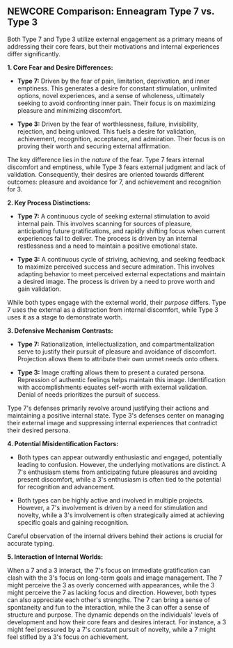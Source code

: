 ## NEWCORE Comparison: Enneagram Type 7 vs. Type 3

Both Type 7 and Type 3 utilize external engagement as a primary means of addressing their core fears, but their motivations and internal experiences differ significantly.

**1. Core Fear and Desire Differences:**

* **Type 7:**  Driven by the fear of pain, limitation, deprivation, and inner emptiness. This generates a desire for constant stimulation, unlimited options, novel experiences, and a sense of wholeness, ultimately seeking to avoid confronting inner pain.  Their focus is on maximizing pleasure and minimizing discomfort.

* **Type 3:** Driven by the fear of worthlessness, failure, invisibility, rejection, and being unloved. This fuels a desire for validation, achievement, recognition, acceptance, and admiration. Their focus is on proving their worth and securing external affirmation.

The key difference lies in the *nature* of the fear.  Type 7 fears internal discomfort and emptiness, while Type 3 fears external judgment and lack of validation.  Consequently, their desires are oriented towards different outcomes: pleasure and avoidance for 7, and achievement and recognition for 3.

**2. Key Process Distinctions:**

* **Type 7:** A continuous cycle of seeking external stimulation to avoid internal pain.  This involves scanning for sources of pleasure, anticipating future gratifications, and rapidly shifting focus when current experiences fail to deliver.  The process is driven by an internal restlessness and a need to maintain a positive emotional state.

* **Type 3:** A continuous cycle of striving, achieving, and seeking feedback to maximize perceived success and secure admiration.  This involves adapting behavior to meet perceived external expectations and maintain a desired image.  The process is driven by a need to prove worth and gain validation.

While both types engage with the external world, their *purpose* differs.  Type 7 uses the external as a distraction from internal discomfort, while Type 3 uses it as a stage to demonstrate worth.

**3. Defensive Mechanism Contrasts:**

* **Type 7:**  Rationalization, intellectualization, and compartmentalization serve to justify their pursuit of pleasure and avoidance of discomfort. Projection allows them to attribute their own unmet needs onto others.

* **Type 3:** Image crafting allows them to present a curated persona. Repression of authentic feelings helps maintain this image. Identification with accomplishments equates self-worth with external validation. Denial of needs prioritizes the pursuit of success.

Type 7's defenses primarily revolve around justifying their actions and maintaining a positive internal state. Type 3's defenses center on managing their external image and suppressing internal experiences that contradict their desired persona.

**4. Potential Misidentification Factors:**

* Both types can appear outwardly enthusiastic and engaged, potentially leading to confusion. However, the underlying motivations are distinct.  A 7's enthusiasm stems from anticipating future pleasures and avoiding present discomfort, while a 3's enthusiasm is often tied to the potential for recognition and advancement.

* Both types can be highly active and involved in multiple projects. However, a 7's involvement is driven by a need for stimulation and novelty, while a 3's involvement is often strategically aimed at achieving specific goals and gaining recognition.

Careful observation of the internal drivers behind their actions is crucial for accurate typing.

**5. Interaction of Internal Worlds:**

When a 7 and a 3 interact, the 7's focus on immediate gratification can clash with the 3's focus on long-term goals and image management.  The 7 might perceive the 3 as overly concerned with appearances, while the 3 might perceive the 7 as lacking focus and direction.  However, both types can also appreciate each other's strengths. The 7 can bring a sense of spontaneity and fun to the interaction, while the 3 can offer a sense of structure and purpose.  The dynamic depends on the individuals' levels of development and how their core fears and desires interact.  For instance, a 3 might feel pressured by a 7's constant pursuit of novelty, while a 7 might feel stifled by a 3's focus on achievement.

